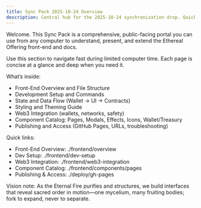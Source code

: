 ```yaml
---
title: Sync Pack 2025-10-24 Overview
description: Central hub for the 2025-10-24 synchronization drop. Quick links to front-end architecture, component catalog, Web3 integration, and publishing.
---
```


Welcome. This Sync Pack is a comprehensive, public-facing portal you can use from any computer to understand, present, and extend the Ethereal Offering front-end and docs.

Use this section to navigate fast during limited computer time. Each page is concise at a glance and deep when you need it.

What’s inside:

- Front-End Overview and File Structure
- Development Setup and Commands
- State and Data Flow (Wallet → UI → Contracts)
- Styling and Theming Guide
- Web3 Integration (wallets, networks, safety)
- Component Catalog: Pages, Modals, Effects, Icons, Wallet/Treasury
- Publishing and Access (GitHub Pages, URLs, troubleshooting)

Quick links:

- Front-End Overview: ./frontend/overview
- Dev Setup: ./frontend/dev-setup
- Web3 Integration: ./frontend/web3-integration
- Component Catalog: ./frontend/components/pages
- Publishing & Access: ./deploy/gh-pages

Vision note: As the Eternal Fire purifies and structures, we build interfaces that reveal sacred order in motion—one mycelium, many fruiting bodies; fork to expand, never to separate.

